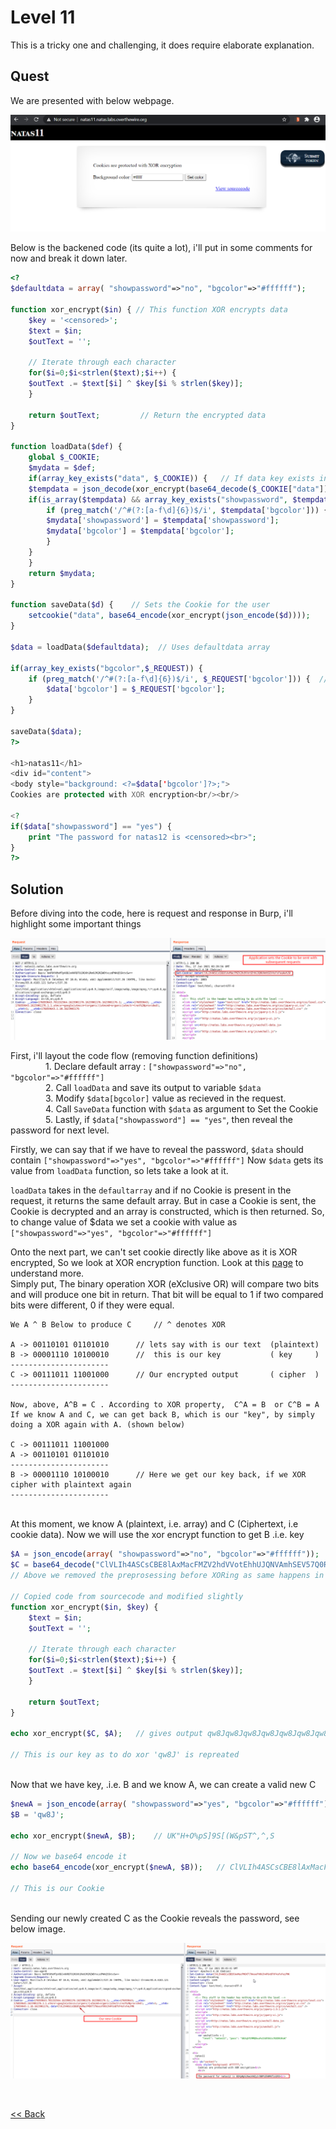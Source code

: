 # Level 11
This is a tricky one and challenging, it does require elaborate explanation.

## Quest
We are presented with below webpage.

![Level11 Image](./images/Level11.png)

Below is the backened code (its quite a lot), i'll put in some comments for now and break it down later.
```php
<?
$defaultdata = array( "showpassword"=>"no", "bgcolor"=>"#ffffff");

function xor_encrypt($in) { // This function XOR encrypts data
    $key = '<censored>';
    $text = $in;
    $outText = '';

    // Iterate through each character
    for($i=0;$i<strlen($text);$i++) {
    $outText .= $text[$i] ^ $key[$i % strlen($key)];
    }

    return $outText;         // Return the encrypted data
}

function loadData($def) {
    global $_COOKIE;
    $mydata = $def;
    if(array_key_exists("data", $_COOKIE)) {   // If data key exists in Cookie,
    $tempdata = json_decode(xor_encrypt(base64_decode($_COOKIE["data"])), true);    // This line decodes the data , $tempdata is an array (see below line)
    if(is_array($tempdata) && array_key_exists("showpassword", $tempdata) && array_key_exists("bgcolor", $tempdata)) {  //checkis if 2 keys 'showpassword' and 'bgcolor' exist
        if (preg_match('/^#(?:[a-f\d]{6})$/i', $tempdata['bgcolor'])) {
        $mydata['showpassword'] = $tempdata['showpassword'];
        $mydata['bgcolor'] = $tempdata['bgcolor'];
        }
    }
    }
    return $mydata;
}

function saveData($d) {    // Sets the Cookie for the user
    setcookie("data", base64_encode(xor_encrypt(json_encode($d))));
}

$data = loadData($defaultdata);  // Uses defaultdata array

if(array_key_exists("bgcolor",$_REQUEST)) {
    if (preg_match('/^#(?:[a-f\d]{6})$/i', $_REQUEST['bgcolor'])) {  // This regex matches color code string like #abcdd2
        $data['bgcolor'] = $_REQUEST['bgcolor'];
    }
}

saveData($data);
?>

<h1>natas11</h1>
<div id="content">
<body style="background: <?=$data['bgcolor']?>;">
Cookies are protected with XOR encryption<br/><br/>

<?
if($data["showpassword"] == "yes") {
    print "The password for natas12 is <censored><br>";
}
?>
```
## Solution
Before diving into the code, here is request and response in Burp, i'll highlight some important things

![Level 11 Solution](./images/Level11_solution.png)


First, i'll layout the code flow (removing function definitions)<br/>
    1. Declare default array : `["showpassword"=>"no", "bgcolor"=>"#ffffff"]`<br/>
    2. Call `loadData` and save its output to variable `$data`<br/>
    3. Modify `$data[bgcolor]` value as recieved in the request.<br/>
    4. Call `SaveData` function with `$data` as argument to Set the Cookie<br/>
    5. Lastly, if `$data["showpassword"] == "yes"`, then reveal the password for next level.<br/>
    
Firstly, we can say that if we have to reveal the password, `$data` should contain `["showpassword"=>"yes", "bgcolor"=>"#ffffff"]`
Now `$data` gets its value from `loadData` function, so lets take a look at it.<br/>

`loadData` takes in the `defaultarray` and if no Cookie is present in the request, it returns the same default array. But in case a Cookie is sent, the Cookie is decrypted and an array is constructed, which is then returned. So, to change value of $data we set a cookie with value as `["showpassword"=>"yes", "bgcolor"=>"#ffffff"]`

Onto the next part, we can't set cookie directly like above as it is XOR encrypted, So we look at XOR encryption function.
Look at this [page](https://en.wikipedia.org/wiki/XOR_cipher) to understand more.<br/>Simply put, The binary operation XOR (eXclusive OR) will compare two bits and will produce one bit in return. That bit will be equal to 1 if two compared bits were different, 0 if they were equal. 
```
We A ^ B Below to produce C     // ^ denotes XOR

A -> 00110101 01101010      // lets say with is our text  (plaintext)
B -> 00001110 10100010      //  this is our key           ( key     )
----------------------
C -> 00111011 11001000      // Our encrypted output       ( cipher  )
----------------------

Now, above, A^B = C . According to XOR property,  C^A = B  or C^B = A 
If we know A and C, we can get back B, which is our "key", by simply doing a XOR again with A. (shown below)

C -> 00111011 11001000
A -> 00110101 01101010
----------------------
B -> 00001110 10100010      // Here we get our key back, if we XOR cipher with plaintext again
----------------------
```

<br/>At this moment, we know A (plaintext, i.e. array) and C (Ciphertext, i.e cookie data). Now we will use the xor encrypt function to get B .i.e. key

```php
$A = json_encode(array( "showpassword"=>"no", "bgcolor"=>"#ffffff"));   
$C = base64_decode("ClVLIh4ASCsCBE8lAxMacFMZV2hdVVotEhhUJQNVAmhSEV57Q0ReaAw=");  // Cookie taken from burp
// Above we removed the preprosessing before XORing as same happens in source code.

// Copied code from sourcecode and modified slightly
function xor_encrypt($in, $key) {
    $text = $in;
    $outText = '';

    // Iterate through each character
    for($i=0;$i<strlen($text);$i++) {
    $outText .= $text[$i] ^ $key[$i % strlen($key)];
    }

    return $outText;
}

echo xor_encrypt($C, $A);   // gives output qw8Jqw8Jqw8Jqw8Jqw8Jqw8Jqw8Jqw8J

// This is our key as to do xor 'qw8J' is repreated
```

<br/>Now that we have key, .i.e. B and we know A, we can create a valid new C

```php
$newA = json_encode(array( "showpassword"=>"yes", "bgcolor"=>"#ffffff"));
$B = 'qw8J';

echo xor_encrypt($newA, $B);    // UK"H+O%pS]9S[(W&pST^,^,S

// Now we base64 encode it 
echo base64_encode(xor_encrypt($newA, $B));   // ClVLIh4ASCsCBE8lAxMacFMOXTlTWxooFhRXJh4FGnBTVF4sFxFeLFMK

// This is our Cookie
```

<br/>Sending our newly created C as the Cookie reveals the password, see below image.

![Level11.1 Solution](./images/Level11.1_solution.png)

<br/>

[<< Back](https://grey-fish.github.io/Natas/index.html)
